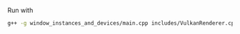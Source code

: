 Run with
```bash
g++ -g window_instances_and_devices/main.cpp includes/VulkanRenderer.cpp -o VulkanApp -lglfw -lvulkan
```